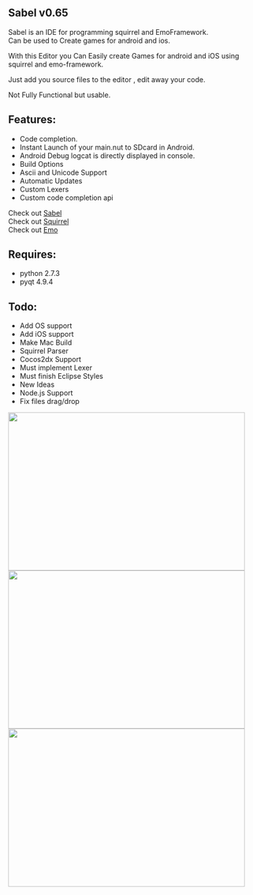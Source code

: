 ## Sabel v0.65

Sabel is an IDE for programming squirrel and EmoFramework.  
Can be used to Create games for android and ios.  

With this Editor you Can Easily create Games for android and iOS using squirrel and emo-framework.  

Just add you source files to the editor , edit away your code.  

Not Fully Functional but usable.
## Features:  
 * Code completion.  
 * Instant Launch of your main.nut to SDcard in Android.  
 * Android Debug logcat is directly displayed in console.   
 * Build Options  
 * Ascii and Unicode Support  
 * Automatic Updates  
 * Custom Lexers  
 * Custom code completion api  
  
Check out [Sabel](http://code.google.com/p/sabel-ide/)  
Check out [Squirrel](http://www.squirrel-lang.org)  
Check out [Emo](http://www.emo-framework.com)  

## Requires:
- python 2.7.3  
- pyqt 4.9.4  

## Todo:
- Add OS support  
- Add iOS support  
- Make Mac Build  
- Squirrel Parser  
- Cocos2dx Support 
- Must implement Lexer  
- Must finish Eclipse Styles  
- New Ideas  
- Node.js Support  
- Fix files drag/drop  

<img src = "https://raw.github.com/Pyros2097/Sabel/master/sabel1.png" width="480" height="320">
<img src = "https://raw.github.com/Pyros2097/Sabel/master/sabel2.png" width="480" height="320">
<img src = "https://raw.github.com/Pyros2097/Sabel/master/sabel3.png" width="480" height="320">
